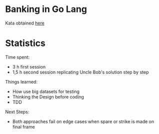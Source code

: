 # Banking in Go Lang

Kata obtained [here](https://kata-log.rocks/bowling-game-kata)


# Statistics

Time spent:
* 3 h first session
* 1,5 h second session replicating Uncle Bob's solution step by step

Things learned: 
* How use big datasets for testing
* Thinking the Design before coding
* TDD

Next Steps:
* Both approaches fail on edge cases when spare or strike is made on final frame